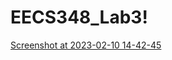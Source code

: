 # EECS348_Lab3!
[Screenshot at 2023-02-10 14-42-45](https://user-images.githubusercontent.com/123189937/218193953-a7b53dca-8b45-4ff7-802d-a38900effa40.png)
